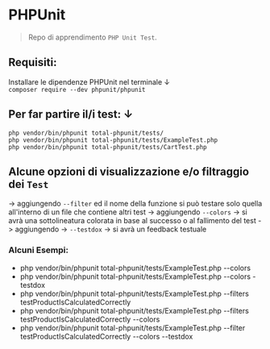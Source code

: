 # PHPUnit
> Repo di apprendimento `PHP Unit Test`.

## Requisiti:
Installare le dipendenze PHPUnit nel terminale ↓<br>
`composer require --dev phpunit/phpunit`

## Per far partire il/i test: ↓
        
`php vendor/bin/phpunit total-phpunit/tests/`  
`php vendor/bin/phpunit total-phpunit/tests/ExampleTest.php`  
`php vendor/bin/phpunit total-phpunit/tests/CartTest.php`

## Alcune opzioni di visualizzazione e/o filtraggio dei `Test`
-> aggiungendo `--filter` ed il nome della funzione si può testare solo quella all'interno di un file che contiene altri test
-> aggiungendo `--colors` -> si avrà una sottolineatura colorata in base al successo o al fallimento del test
-> aggiungendo -> `--testdox` -> si avrà un feedback testuale


### Alcuni Esempi:
<ul>
  <li>php vendor/bin/phpunit total-phpunit/tests/ExampleTest.php --colors</li>
  <li>php vendor/bin/phpunit total-phpunit/tests/ExampleTest.php --colors -testdox</li>
  <li>php vendor/bin/phpunit total-phpunit/tests/ExampleTest.php --filters</li>testProductIsCalculatedCorrectly</li>
  <li>php vendor/bin/phpunit total-phpunit/tests/ExampleTest.php --filters testProductIsCalculatedCorrectly --colors</li>
  <li>php vendor/bin/phpunit total-phpunit/tests/ExampleTest.php --filter testProductIsCalculatedCorrectly --colors --testdox</li>
</ul>